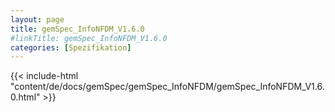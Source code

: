 ```yaml
---
layout: page
title: gemSpec_InfoNFDM_V1.6.0
#linkTitle: gemSpec_InfoNFDM_V1.6.0
categories: [Spezifikation]
---
```

{{< include-html "content/de/docs/gemSpec/gemSpec_InfoNFDM/gemSpec_InfoNFDM_V1.6.0.html" >}}